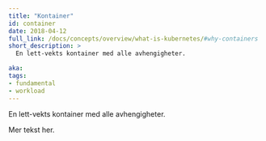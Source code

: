```yaml
---
title: "Kontainer"
id: container
date: 2018-04-12
full_link: /docs/concepts/overview/what-is-kubernetes/#why-containers
short_description: >
  En lett-vekts kontainer med alle avhengigheter.

aka: 
tags:
- fundamental
- workload
---
```

 En lett-vekts kontainer med alle avhengigheter.

<!--more--> 

Mer tekst her.

